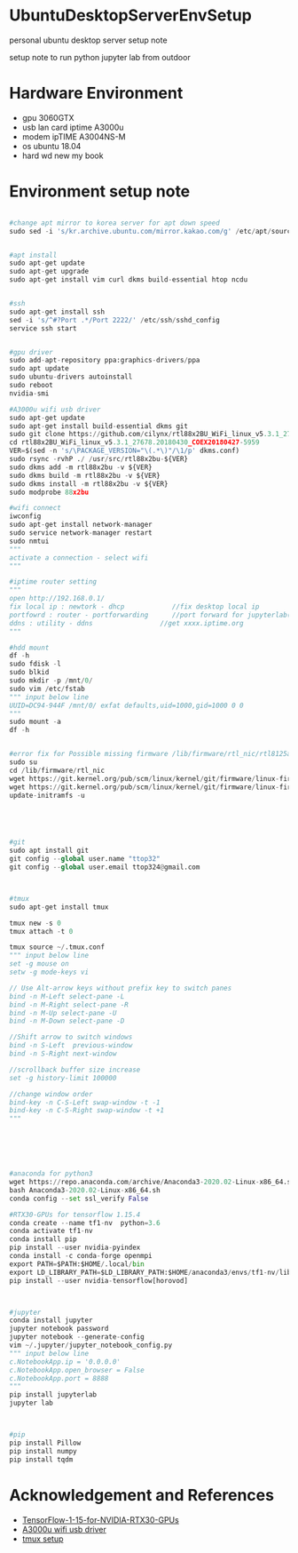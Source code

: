 # UbuntuDesktopServerEnvSetup
personal ubuntu desktop server setup note

setup note to run python jupyter lab from outdoor

# Hardware Environment
- gpu             3060GTX
- usb lan card    iptime A3000u
- modem           ipTIME A3004NS-M
- os              ubuntu 18.04
- hard            wd new my book




# Environment setup note

```python

#change apt mirror to korea server for apt down speed
sudo sed -i 's/kr.archive.ubuntu.com/mirror.kakao.com/g' /etc/apt/sources.list


#apt install
sudo apt-get update
sudo apt-get upgrade
sudo apt-get install vim curl dkms build-essential htop ncdu


#ssh
sudo apt-get install ssh
sed -i 's/^#?Port .*/Port 2222/' /etc/ssh/sshd_config
service ssh start


#gpu driver
sudo add-apt-repository ppa:graphics-drivers/ppa
sudo apt update
sudo ubuntu-drivers autoinstall
sudo reboot
nvidia-smi

#A3000u wifi usb driver
sudo apt-get update
sudo apt-get install build-essential dkms git
sudo git clone https://github.com/cilynx/rtl88x2BU_WiFi_linux_v5.3.1_27678.20180430_COEX20180427-5959.git
cd rtl88x2BU_WiFi_linux_v5.3.1_27678.20180430_COEX20180427-5959
VER=$(sed -n 's/\PACKAGE_VERSION="\(.*\)"/\1/p' dkms.conf)
sudo rsync -rvhP ./ /usr/src/rtl88x2bu-${VER}
sudo dkms add -m rtl88x2bu -v ${VER}
sudo dkms build -m rtl88x2bu -v ${VER}
sudo dkms install -m rtl88x2bu -v ${VER}
sudo modprobe 88x2bu

#wifi connect
iwconfig
sudo apt-get install network-manager
sudo service network-manager restart
sudo nmtui
"""
activate a connection - select wifi
"""

#iptime router setting
"""
open http://192.168.0.1/
fix local ip : newtork - dhcp            //fix desktop local ip
portfowrd : router - portforwarding      //port forward for jupyterlab(port 8888) and ssh(port 22) 
ddns : utility - ddns                 //get xxxx.iptime.org
"""

#hdd mount
df -h
sudo fdisk -l
sudo blkid
sudo mkdir -p /mnt/0/
sudo vim /etc/fstab
""" input below line
UUID=DC94-944F /mnt/0/ exfat defaults,uid=1000,gid=1000 0 0
"""
sudo mount -a
df -h


#error fix for Possible missing firmware /lib/firmware/rtl_nic/rtl8125a-3.fw 
sudo su
cd /lib/firmware/rtl_nic
wget https://git.kernel.org/pub/scm/linux/kernel/git/firmware/linux-firmware.git/plain/rtl_nic/rtl8125a-3.fw
wget https://git.kernel.org/pub/scm/linux/kernel/git/firmware/linux-firmware.git/plain/rtl_nic/rtl8168fp-3.fw
update-initramfs -u





#git
sudo apt install git
git config --global user.name "ttop32"
git config --global user.email ttop324@gmail.com



#tmux
sudo apt-get install tmux

tmux new -s 0
tmux attach -t 0

tmux source ~/.tmux.conf
""" input below line
set -g mouse on
setw -g mode-keys vi

// Use Alt-arrow keys without prefix key to switch panes
bind -n M-Left select-pane -L
bind -n M-Right select-pane -R
bind -n M-Up select-pane -U
bind -n M-Down select-pane -D

//Shift arrow to switch windows
bind -n S-Left  previous-window
bind -n S-Right next-window

//scrollback buffer size increase
set -g history-limit 100000

//change window order
bind-key -n C-S-Left swap-window -t -1
bind-key -n C-S-Right swap-window -t +1
"""






#anaconda for python3
wget https://repo.anaconda.com/archive/Anaconda3-2020.02-Linux-x86_64.sh
bash Anaconda3-2020.02-Linux-x86_64.sh
conda config --set ssl_verify False

#RTX30-GPUs for tensorflow 1.15.4
conda create --name tf1-nv  python=3.6
conda activate tf1-nv
conda install pip
pip install --user nvidia-pyindex
conda install -c conda-forge openmpi
export PATH=$PATH:$HOME/.local/bin
export LD_LIBRARY_PATH=$LD_LIBRARY_PATH:$HOME/anaconda3/envs/tf1-nv/lib/
pip install --user nvidia-tensorflow[horovod]



#jupyter
conda install jupyter
jupyter notebook password
jupyter notebook --generate-config
vim ~/.jupyter/jupyter_notebook_config.py
""" input below line
c.NotebookApp.ip = '0.0.0.0'
c.NotebookApp.open_browser = False
c.NotebookApp.port = 8888
"""
pip install jupyterlab
jupyter lab



#pip 
pip install Pillow
pip install numpy 
pip install tqdm


  ```


# Acknowledgement and References
- [TensorFlow-1-15-for-NVIDIA-RTX30-GPUs](https://www.pugetsystems.com/labs/hpc/How-To-Install-TensorFlow-1-15-for-NVIDIA-RTX30-GPUs-without-docker-or-CUDA-install-2005/)  
- [A3000u wifi usb driver](https://awakening95.tistory.com/10)
- [tmux setup](https://junho85.pe.kr/320)
